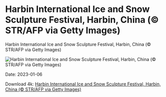 # Harbin International Ice and Snow Sculpture Festival, Harbin, China (© STR/AFP via Getty Images)

Harbin International Ice and Snow Sculpture Festival, Harbin, China (© STR/AFP via Getty Images)

![Harbin International Ice and Snow Sculpture Festival, Harbin, China (© STR/AFP via Getty Images)](https://bing.com/th?id=OHR.HIISSF_EN-US4182845947_UHD.jpg&w=1024&h=576)

Date: 2023-01-06

Download 4k: [Harbin International Ice and Snow Sculpture Festival, Harbin, China (© STR/AFP via Getty Images)](https://bing.com/th?id=OHR.HIISSF_EN-US4182845947_UHD.jpg)

